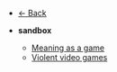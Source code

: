 * [← Back](../)
* **sandbox**

  * [Meaning as a game](/sandbox/Meaning%20as%20a%20game.md)
  * [Violent video games](/sandbox/Violent%20video%20games.md)
